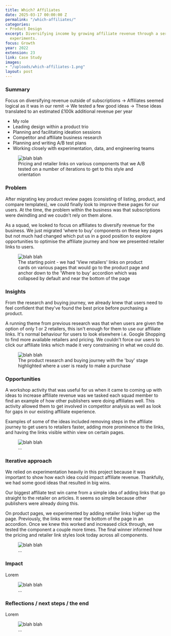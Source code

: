 ```yaml
---
title: Which? Affiliates
date: 2025-03-17 00:00:00 Z
permalink: "/which-affiliates/"
categories:
- Product Design
excerpt: Diversifying income by growing affiliate revenue through a series of iterative
  experiments.
focus: Growth
year: 2022
extension: 23
link: Case Study
images:
- "/uploads/which-affiliates-1.png"
layout: post
---
```


### Summary

Focus on diversifying revenue outside of subscriptions → Affiliates seemed logical as it was in our remit → We tested a few good ideas → These ideas translated to an estimated £100k additional revenue per year

- My role
- Leading design within a product trio
- Planning and facilitating ideation sessions
- Competitor and affiliate business research
- Planning and writing A/B test plans
- Working closely with experimentation, data, and engineering teams

<figure>
    <img src="/uploads/which-affiliates-2.png" alt="blah blah">
     <figcaption>Pricing and retailer links on various components that we A/B tested on a number of iterations to get to this style and orientation</figcaption>
</figure>

### Problem

After migrating key product review pages (consisting of listing, product, and compare templates), we could finally look to improve these pages for our users. At the time, the problem within the business was that subscriptions were dwindling and we coudn't rely on them alone.

As a squad, we looked to focus on affiliates to diversify revenue for the business. We just migrated ‘where to buy’ components on these key pages but not much had changed which put us in a good position to explore opportunities to optimise the affiliate journey and how we presented retailer links to users.

<figure>
    <img src="/uploads/which-affiliates-3.png" alt="blah blah">
     <figcaption>The starting point - we had 'View retailers' links on product cards on various pages that would go to the product page  and anchor down to the 'Where to buy' accordion which was collapsed by default and near the bottom of the page</figcaption>
</figure>

### Insights

From the research and buying journey, we already knew that users need to feel confident that they've found the best price before purchasing a product.

A running theme from previous research was that when users are given the option of only 1 or 2 retailers, this isn't enough for them to use our affiliate links. It's normal behaviour for users to look elsewhere i.e. Google Shopping to find more available retailers and pricing. We couldn't force our users to click our affiliate links which made it very constraining in what we could do.

<figure>
    <img src="/uploads/which-affiliates-4.png" alt="blah blah">
     <figcaption>The product research and buying journey with the 'buy' stage highlighted where a user is ready to make a purchase</figcaption>
</figure>

### Opportunities

A workshop activity that was useful for us when it came to coming up with ideas to increase affiliate revenue was we tasked each squad member to find an example of how other publishers were doing affiliates well. This activity allowed them to get involved in competitor analysis as well as look for gaps in our existing affiliate experience.

Examples of some of the ideas included removing steps in the affiliate journey to get users to retailers faster, adding more prominence to the links, and having the links visible within view on certain pages.

<figure>
    <img src="/uploads/which-affiliates-6.png" alt="blah blah">
     <figcaption>...</figcaption>
</figure>

### Iterative approach

We relied on experimentation heavily in this project because it was important to show how each idea could impact affiliate revenue. Thankfully, we had some good ideas that resulted in big wins.

Our biggest affiliate test win came from a simple idea of adding links that go straight to the retailer on articles. It seems so simple because other publishers were already doing this. 

On product pages, we experimented by adding retailer links higher up the page. Previously, the links were near the bottom of the page in an accordion. Once we knew this worked and increased click through, we tested the component a couple more times. The final winner informed how the pricing and retailer link styles look today across all components.

<figure>
    <img src="/uploads/which-affiliates-5.png" alt="blah blah">
     <figcaption>...</figcaption>
</figure>

### Impact

Lorem

<figure>
    <img src="" alt="blah blah">
     <figcaption>...</figcaption>
</figure>

### Reflections / next steps / the end

Lorem

<figure>
    <img src="" alt="blah blah">
     <figcaption>...</figcaption>
</figure>
